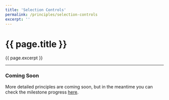 ```yaml
---
title: 'Selection Controls'
permalink: /principles/selection-controls
excerpt: ''
---
```


# {{ page.title }}
{{ page.excerpt }}

***

### Coming Soon
More detailed principles are coming soon, but in the meantime you can check the milestone progress [here](https://github.com/denali-design/denali-site/milestones).
